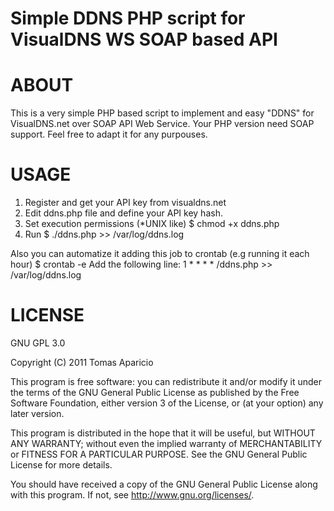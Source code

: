 
# Simple DDNS PHP script for VisualDNS WS SOAP based API

# ABOUT
This is a very simple PHP based script to implement and easy "DDNS" for VisualDNS.net over SOAP API Web Service.
Your PHP version need SOAP support. 
Feel free to adapt it for any purpouses.

# USAGE

1. Register and get your API key from visualdns.net
2. Edit ddns.php file and define your API key hash.
3. Set execution permissions (*UNIX like)
$ chmod +x ddns.php
4. Run 
$ ./ddns.php >> /var/log/ddns.log

Also you can automatize it adding this job to crontab (e.g running it each hour)
$ crontab -e
Add the following line:
1 * * * * /ddns.php >> /var/log/ddns.log


# LICENSE

GNU GPL 3.0

Copyright (C) 2011  Tomas Aparicio

This program is free software: you can redistribute it and/or modify
it under the terms of the GNU General Public License as published by
the Free Software Foundation, either version 3 of the License, or
(at your option) any later version.

This program is distributed in the hope that it will be useful,
but WITHOUT ANY WARRANTY; without even the implied warranty of
MERCHANTABILITY or FITNESS FOR A PARTICULAR PURPOSE.  See the
GNU General Public License for more details.

You should have received a copy of the GNU General Public License
along with this program.  If not, see <http://www.gnu.org/licenses/>.

